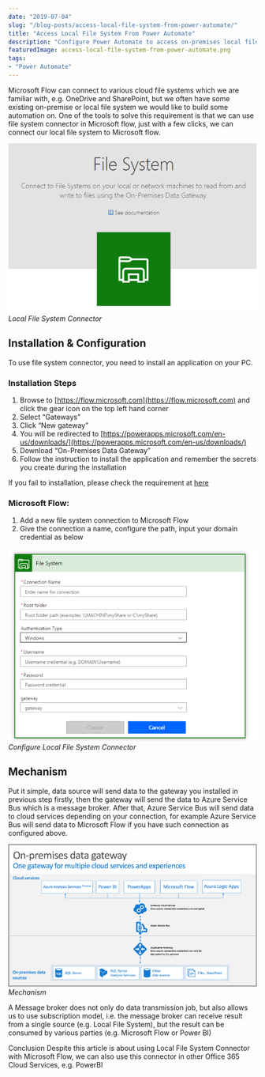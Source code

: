 ```yaml
---
date: "2019-07-04"
slug: "/blog-posts/access-local-file-system-from-power-automate/"
title: "Access Local File System From Power Automate"
description: "Configure Power Automate to access on-premises local file system"
featuredImage: access-local-file-system-from-power-automate.png
tags: 
- "Power Automate"
---
```

Microsoft Flow can connect to various cloud file systems which we are familiar with, e.g. OneDrive and SharePoint, but we often have some existing on-premise or local file system we would like to build some automation on. One of the tools to solve this requirement is that we can use file system connector in Microsoft flow, just with a few clicks, we can connect our local file system to Microsoft flow.

![Local File System Connector](../../images/access-local-file-system-from-power-automate/local-file-system-connector.png)
*Local File System Connector*

## Installation & Configuration
To use file system connector, you need to install an application on your PC.

### Installation Steps
1. Browse to [https://flow.microsoft.com](https://flow.microsoft.com) and click the gear icon on the top left hand corner
2. Select “Gateways”
3. Click “New gateway”
4. You will be redirected to [https://powerapps.microsoft.com/en-us/downloads/](https://powerapps.microsoft.com/en-us/downloads/)
5. Download “On-Premises Data Gateway”
6. Follow the instruction to install the application and remember the secrets you create during the installation

If you fail to installation, please check the requirement at [here](https://docs.microsoft.com/en-us/power-bi/connect-data/service-gateway-onprem)

### Microsoft Flow:
1. Add a new file system connection to Microsoft Flow
2. Give the connection a name, configure the path, input your domain credential as below

![Configure Local File System Connector](../../images/access-local-file-system-from-power-automate/configure-local-file-system-connector.png)
*Configure Local File System Connector*

## Mechanism
Put it simple, data source will send data to the gateway you installed in previous step firstly, then the gateway will send the data to Azure Service Bus which is a message broker. After that, Azure Service Bus will send data to cloud services depending on your connection, for example Azure Service Bus will send data to Microsoft Flow if you have such connection as configured above.

![Mechanism](../../images/access-local-file-system-from-power-automate/mechanism.png)
*Mechanism*

A Message broker does not only do data transmission job, but also allows us to use subscription model, i.e. the message broker can receive result from a single source (e.g. Local File System), but the result can be consumed by various parties (e.g. Microsoft Flow or Power BI)

Conclusion
Despite this article is about using Local File System Connector with Microsoft Flow, we can also use this connector in other Office 365 Cloud Services, e.g. PowerBI
